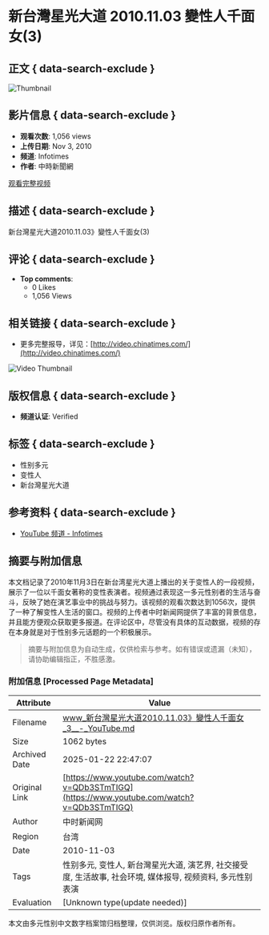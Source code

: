 # 新台灣星光大道 2010.11.03 變性人千面女(3)

## 正文 { data-search-exclude }


![Thumbnail](https://i.ytimg.com/an/mdVfsLHu18lCkKYXSOGUxg/featured_channel.jpg?v=64d2e5fd)

## 影片信息 { data-search-exclude }
- **观看次数**: 1,056 views
- **上传日期**: Nov 3, 2010
- **频道**: Infotimes
- **作者**: 中時新聞網

[观看完整视频](https://www.youtube.com/watch?v=QDb3STmTIGQ)

## 描述 { data-search-exclude }
新台灣星光大道2010.11.03》變性人千面女(3)

## 评论 { data-search-exclude }
- **Top comments**: 
  - 0 Likes
  - 1,056 Views

## 相关链接 { data-search-exclude }
- 更多完整报导，详见：[http://video.chinatimes.com/](http://video.chinatimes.com/)

![Video Thumbnail](https://i.ytimg.com/vi/T0HsnAUo4g4/hqdefault.jpg?sqp=-oaymwFACKgBEF5IWvKriqkDMwgBFQAAiEIYAdgBAeIBCggYEAIYBjgBQAHwAQH4Af4EgALgA4oCDAgAEAEYTiBJKGUwDw==&rs=AOn4CLC2LkA6EfS8EhmoGTiGWvHY8bnZrw)

## 版权信息 { data-search-exclude }
- **频道认证**: Verified

## 标签 { data-search-exclude }
- 性别多元
- 变性人
- 新台灣星光大道

## 参考资料 { data-search-exclude }
- [YouTube 频道 - Infotimes](https://www.youtube.com/@ChinaTimes)
<!-- tcd_original_link https://www.youtube.com/watch?v=QDb3STmTIGQ -->


## 摘要与附加信息

<!-- tcd_abstract -->
本文档记录了2010年11月3日在新台湾星光大道上播出的关于变性人的一段视频，展示了一位以千面女著称的变性表演者。视频通过表现这一多元性别者的生活与奋斗，反映了她在演艺事业中的挑战与努力。该视频的观看次数达到1056次，提供了一种了解变性人生活的窗口。视频的上传者中时新闻网提供了丰富的背景信息，并且能方便观众获取更多报道。在评论区中，尽管没有具体的互动数据，视频的存在本身就是对于性别多元话题的一个积极展示。
<!-- tcd_abstract_end -->

> 摘要与附加信息为自动生成，仅供检索与参考。如有错误或遗漏（未知），请协助编辑指正，不胜感激。

### 附加信息 [Processed Page Metadata]

| Attribute       | Value                                  |
|-----------------|----------------------------------------|
| Filename        | www_新台灣星光大道2010.11.03》變性人千面女_3__-_YouTube.md                             |
| Size            | 1062 bytes                           |
| Archived Date   | 2025-01-22 22:47:07                             |
| Original Link   | [https://www.youtube.com/watch?v=QDb3STmTIGQ](https://www.youtube.com/watch?v=QDb3STmTIGQ)                       |
| Author          | 中时新闻网                               |
| Region          | 台湾                               |
| Date            | 2010-11-03                                 |
| Tags            | 性别多元, 变性人, 新台灣星光大道, 演艺界, 社交接受度, 生活故事, 社会环境, 媒体报导, 视频资料, 多元性别表演                                 |
| Evaluation            | [Unknown type(update needed)]                                 |
<!-- tcd_table_end -->

本文由多元性别中文数字档案馆归档整理，仅供浏览。版权归原作者所有。
